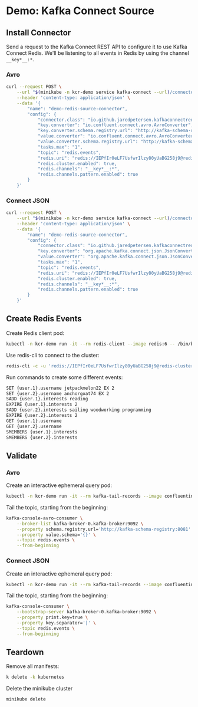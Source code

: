 # Demo: Kafka Connect Source
## Install Connector
Send a request to the Kafka Connect REST API to configure it to use Kafka Connect Redis. We'll be listening to all events in Redis by using the channel `__key*__:*`.

### Avro
```bash
curl --request POST \
    --url "$(minikube -n kcr-demo service kafka-connect --url)/connectors" \
    --header 'content-type: application/json' \
    --data '{
        "name": "demo-redis-source-connector",
        "config": {
            "connector.class": "io.github.jaredpetersen.kafkaconnectredis.source.RedisSourceConnector",
            "key.converter": "io.confluent.connect.avro.AvroConverter",
            "key.converter.schema.registry.url": "http://kafka-schema-registry:8081",
            "value.converter": "io.confluent.connect.avro.AvroConverter",
            "value.converter.schema.registry.url": "http://kafka-schema-registry:8081",
            "tasks.max": "1",
            "topic": "redis.events",
            "redis.uri": "redis://IEPfIr0eLF7UsfwrIlzy80yUaBG258j9@redis-cluster",
            "redis.cluster.enabled": true,
            "redis.channels": "__key*__:*",
            "redis.channels.pattern.enabled": true
        }
    }'
```

### Connect JSON
```bash
curl --request POST \
    --url "$(minikube -n kcr-demo service kafka-connect --url)/connectors" \
    --header 'content-type: application/json' \
    --data '{
        "name": "demo-redis-source-connector",
        "config": {
            "connector.class": "io.github.jaredpetersen.kafkaconnectredis.source.RedisSourceConnector",
            "key.converter": "org.apache.kafka.connect.json.JsonConverter",
            "value.converter": "org.apache.kafka.connect.json.JsonConverter",
            "tasks.max": "1",
            "topic": "redis.events",
            "redis.uri": "redis://IEPfIr0eLF7UsfwrIlzy80yUaBG258j9@redis-cluster",
            "redis.cluster.enabled": true,
            "redis.channels": "__key*__:*",
            "redis.channels.pattern.enabled": true
        }
    }'
```

## Create Redis Events
Create Redis client pod:
```bash
kubectl -n kcr-demo run -it --rm redis-client --image redis:6 -- /bin/bash
```

Use redis-cli to connect to the cluster:
```bash
redis-cli -c -u 'redis://IEPfIr0eLF7UsfwrIlzy80yUaBG258j9@redis-cluster'
```

Run commands to create some different events:
```bash
SET {user.1}.username jetpackmelon22 EX 2
SET {user.2}.username anchorgoat74 EX 2
SADD {user.1}.interests reading
EXPIRE {user.1}.interests 2
SADD {user.2}.interests sailing woodworking programming
EXPIRE {user.2}.interests 2
GET {user.1}.username
GET {user.2}.username
SMEMBERS {user.1}.interests
SMEMBERS {user.2}.interests
```

## Validate
### Avro
Create an interactive ephemeral query pod:
```bash
kubectl -n kcr-demo run -it --rm kafka-tail-records --image confluentinc/cp-schema-registry:6.0.0 --command /bin/bash
```

Tail the topic, starting from the beginning:
```bash
kafka-console-avro-consumer \
    --broker-list kafka-broker-0.kafka-broker:9092 \
    --property schema.registry.url='http://kafka-schema-registry:8081' \
    --property value.schema='{}' \
    --topic redis.events \
    --from-beginning
```

### Connect JSON
Create an interactive ephemeral query pod:
```bash
kubectl -n kcr-demo run -it --rm kafka-tail-records --image confluentinc/cp-kafka:6.0.0 --command /bin/bash
```

Tail the topic, starting from the beginning:
```bash
kafka-console-consumer \
    --bootstrap-server kafka-broker-0.kafka-broker:9092 \
    --property print.key=true \
    --property key.separator='|' \
    --topic redis.events \
    --from-beginning
```

## Teardown
Remove all manifests:
```bash
k delete -k kubernetes
```

Delete the minikube cluster
```bash
minikube delete
```
